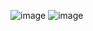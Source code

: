 ![image](https://user-images.githubusercontent.com/64565005/201211071-96b474cb-7a97-4ef7-8e63-ac791ed5f203.png)
![image](https://user-images.githubusercontent.com/64565005/201211113-555bbd6e-e2b6-4be2-9866-113dcf8f7ad2.png)
